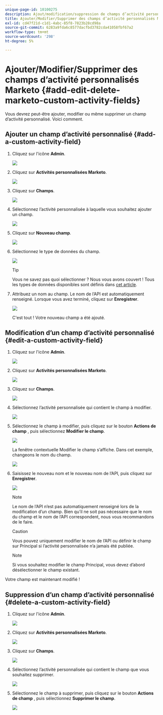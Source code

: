 ```yaml
---
unique-page-id: 10100275
description: Ajout/modification/suppression de champs d’activité personnalisés Marketo - Documents Marketo - Documentation du produit
title: Ajouter/Modifier/Supprimer des champs d’activité personnalisés Marketo
exl-id: cd47f21d-c1d1-4abc-85f8-7823b28cd98a
source-git-commit: 6283a9fda6c8577dacfbd3782cda41058fbf67a2
workflow-type: tm+mt
source-wordcount: '298'
ht-degree: 5%

---
```


# Ajouter/Modifier/Supprimer des champs d’activité personnalisés Marketo {#add-edit-delete-marketo-custom-activity-fields}

Vous devrez peut-être ajouter, modifier ou même supprimer un champ d’activité personnalisé. Voici comment.

## Ajouter un champ d’activité personnalisé {#add-a-custom-activity-field}

1. Cliquez sur l&#39;icône **Admin**.

   ![](assets/add-edit-delete-marketo-custom-activity-fields-1.png)

1. Cliquez sur **Activités personnalisées Marketo**.

   ![](assets/add-edit-delete-marketo-custom-activity-fields-2.png)

1. Cliquez sur **Champs**.

   ![](assets/add-edit-delete-marketo-custom-activity-fields-3.png)

1. Sélectionnez l’activité personnalisée à laquelle vous souhaitez ajouter un champ.

   ![](assets/add-edit-delete-marketo-custom-activity-fields-4.png)

1. Cliquez sur **Nouveau champ**.

   ![](assets/add-edit-delete-marketo-custom-activity-fields-5.png)

1. Sélectionnez le type de données du champ.

   ![](assets/add-edit-delete-marketo-custom-activity-fields-6.png)

   >[!TIP]
   >
   >Vous ne savez pas quoi sélectionner ? Nous vous avons couvert ! Tous les types de données disponibles sont définis dans [cet article](/help/marketo/product-docs/administration/field-management/custom-field-type-glossary.md).

1. Attribuez un nom au champ. Le nom de l’API est automatiquement renseigné. Lorsque vous avez terminé, cliquez sur **Enregistrer**.

   ![](assets/add-edit-delete-marketo-custom-activity-fields-7.png)

   C&#39;est tout ! Votre nouveau champ a été ajouté.

## Modification d’un champ d’activité personnalisé {#edit-a-custom-activity-field}

1. Cliquez sur l&#39;icône **Admin**.

   ![](assets/add-edit-delete-marketo-custom-activity-fields-8.png)

1. Cliquez sur **Activités personnalisées Marketo**.

   ![](assets/add-edit-delete-marketo-custom-activity-fields-9.png)

1. Cliquez sur **Champs**.

   ![](assets/add-edit-delete-marketo-custom-activity-fields-10.png)

1. Sélectionnez l’activité personnalisée qui contient le champ à modifier.

   ![](assets/add-edit-delete-marketo-custom-activity-fields-11.png)

1. Sélectionnez le champ à modifier, puis cliquez sur le bouton **Actions de champ** , puis sélectionnez **Modifier le champ**.

   ![](assets/add-edit-delete-marketo-custom-activity-fields-12.png)

   La fenêtre contextuelle Modifier le champ s’affiche. Dans cet exemple, changeons le nom du champ.

   ![](assets/add-edit-delete-marketo-custom-activity-fields-13.png)

1. Saisissez le nouveau nom et le nouveau nom de l’API, puis cliquez sur **Enregistrer**.

   ![](assets/add-edit-delete-marketo-custom-activity-fields-14.png)

   >[!NOTE]
   >
   >Le nom de l’API n’est pas automatiquement renseigné lors de la modification d’un champ. Bien qu’il ne soit pas nécessaire que le nom du champ et le nom de l’API correspondent, nous vous recommandons de le faire.

   >[!CAUTION]
   >
   >Vous pouvez uniquement modifier le nom de l’API ou définir le champ sur Principal si l’activité personnalisée n’a jamais été publiée.

   >[!NOTE]
   >
   >Si vous souhaitez modifier le champ Principal, vous devez d’abord désélectionner le champ existant.

Votre champ est maintenant modifié !

## Suppression d’un champ d’activité personnalisé {#delete-a-custom-activity-field}

1. Cliquez sur l&#39;icône **Admin**.

   ![](assets/add-edit-delete-marketo-custom-activity-fields-15.png)

1. Cliquez sur **Activités personnalisées Marketo**.

   ![](assets/add-edit-delete-marketo-custom-activity-fields-16.png)

1. Cliquez sur **Champs**.

   ![](assets/add-edit-delete-marketo-custom-activity-fields-17.png)

1. Sélectionnez l’activité personnalisée qui contient le champ que vous souhaitez supprimer.

   ![](assets/add-edit-delete-marketo-custom-activity-fields-18.png)

1. Sélectionnez le champ à supprimer, puis cliquez sur le bouton **Actions de champ** , puis sélectionnez **Supprimer le champ**.

   ![](assets/add-edit-delete-marketo-custom-activity-fields-19.png)
